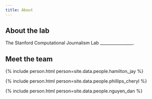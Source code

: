 ```yaml
---
title: About
---
```


## About the lab

The Stanford Computational Journalism Lab ________________.

## Meet the team



{% include person.html person=site.data.people.hamilton_jay %}

{% include person.html person=site.data.people.phillips_cheryl %}

{% include person.html person=site.data.people.nguyen_dan %}

